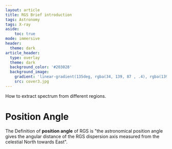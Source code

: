 ```yaml
---
layout: article
title: RGS Brief introduction
tags: Astronomy
tags: X-ray
aside:
    toc: true
mode: immersive
header:
  theme: dark
article_header:
  type: overlay
  theme: dark
  background_color: '#203028'
  background_image:
    gradient: 'linear-gradient(135deg, rgba(34, 139, 87 , .4), rgba(139, 34, 139, .4))'
    src: cover3.jpg
---
```


How to extract spectrum from different regions.

<!--more-->

# 

# Position Angle

The Definition of **position angle** of RGS is "the astronomical position angle gives the angular distance of the RGS dispersion axis measured from the celestial North towards East".